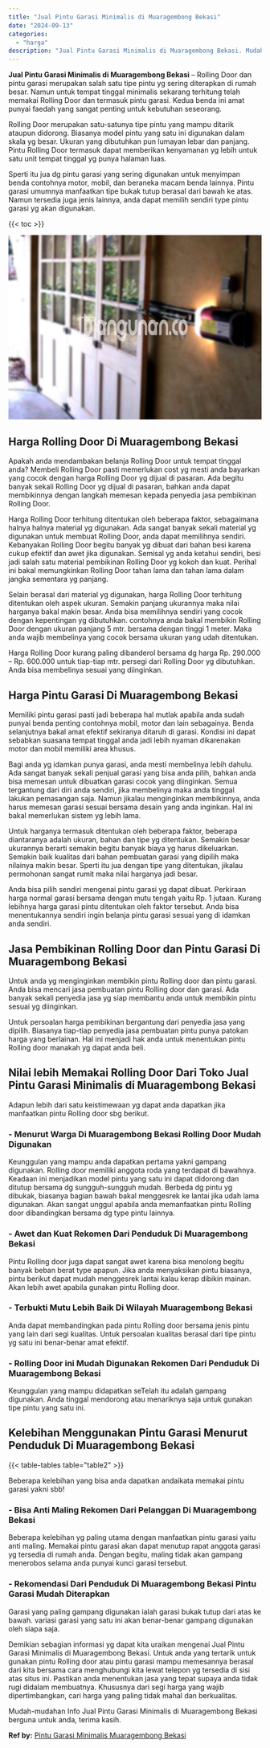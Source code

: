 ```yaml
---
title: "Jual Pintu Garasi Minimalis di Muaragembong Bekasi"
date: "2024-09-13"
categories: 
  - "harga"
description: "Jual Pintu Garasi Minimalis di Muaragembong Bekasi. Mudah-mudahan Info Jual Pintu Garasi Minimalis di Muaragembong Bekasi berguna untuk anda, terima kasih...."
---
```


**Jual Pintu Garasi Minimalis di Muaragembong Bekasi** – Rolling Door dan pintu garasi merupakan salah satu tipe pintu yg sering diterapkan di rumah besar. Namun untuk tempat tinggal minimalis sekarang terhitung telah memakai Rolling Door dan termasuk pintu garasi. Kedua benda ini amat punyai faedah yang sangat penting untuk kebutuhan seseorang.

Rolling Door merupakan satu-satunya tipe pintu yang mampu ditarik ataupun didorong. Biasanya model pintu yang satu ini digunakan dalam skala yg besar. Ukuran yang dibutuhkan pun lumayan lebar dan panjang. Pintu Rolling Door termasuk dapat memberikan kenyamanan yg lebih untuk satu unit tempat tinggal yg punya halaman luas.

Sperti itu jua dg pintu garasi yang sering digunakan untuk menyimpan benda contohnya motor, mobil, dan beraneka macam benda lainnya. Pintu garasi umumnya manfaatkan tipe bukak tutup berasal dari bawah ke atas. Namun tersedia juga jenis lainnya, anda dapat memilih sendiri type pintu garasi yg akan digunakan.

{{< toc >}}

![Jual Pintu Garasi Minimalis di Muaragembong Bekasi](/images/pintu-garasi-04.png)

## Harga Rolling Door Di Muaragembong Bekasi

Apakah anda mendambakan belanja Rolling Door untuk tempat tinggal anda? Membeli Rolling Door pasti memerlukan cost yg mesti anda bayarkan yang cocok dengan harga Rolling Door yg dijual di pasaran. Ada begitu banyak sekali Rolling Door yg dijual di pasaran, bahkan anda dapat membikinnya dengan langkah memesan kepada penyedia jasa pembikinan Rolling Door.

Harga Rolling Door terhitung ditentukan oleh beberapa faktor, sebagaimana halnya halnya material yg digunakan. Ada sangat banyak sekali material yg digunakan untuk membuat Rolling Door, anda dapat memilihnya sendiri. Kebanyakan Rolling Door begitu banyak yg dibuat dari bahan besi karena cukup efektif dan awet jika digunakan. Semisal yg anda ketahui sendiri, besi jadi salah satu material pembikinan Rolling Door yg kokoh dan kuat. Perihal ini bakal memungkinkan Rolling Door tahan lama dan tahan lama dalam jangka sementara yg panjang.

Selain berasal dari material yg digunakan, harga Rolling Door terhitung ditentukan oleh aspek ukuran. Semakin panjang ukurannya maka nilai harganya bakal makin besar. Anda bisa memilihnya sendiri yang cocok dengan kepentingan yg dibutuhkan. contohnya anda bakal membikin Rolling Door dengan ukuran panjang 5 mtr. bersama dengan tinggi 1 meter. Maka anda wajib membelinya yang cocok bersama ukuran yang udah ditentukan.

Harga Rolling Door kurang paling dibanderol bersama dg harga Rp. 290.000 – Rp. 600.000 untuk tiap-tiap mtr. persegi dari Rolling Door yg dibutuhkan. Anda bisa membelinya sesuai yang diinginkan.

## Harga Pintu Garasi Di Muaragembong Bekasi

Memiliki pintu garasi pasti jadi beberapa hal mutlak apabila anda sudah punyai benda penting contohnya mobil, motor dan lain sebagainya. Benda selanjutnya bakal amat efektif sekiranya ditaruh di garasi. Kondisi ini dapat sebabkan suasana tempat tinggal anda jadi lebih nyaman dikarenakan motor dan mobil memiliki area khusus.

Bagi anda yg idamkan punya garasi, anda mesti membelinya lebih dahulu. Ada sangat banyak sekali penjual garasi yang bisa anda pilih, bahkan anda bisa memesan untuk dibuatkan garasi cocok yang diinginkan. Semua tergantung dari diri anda sendiri, jika membelinya maka anda tinggal lakukan pemasangan saja. Namun jikalau menginginkan membikinnya, anda harus memesan garasi sesuai bersama desain yang anda inginkan. Hal ini bakal memerlukan sistem yg lebih lama.

Untuk harganya termasuk ditentukan oleh beberapa faktor, beberapa diantaranya adalah ukuran, bahan dan tipe yg ditentukan. Semakin besar ukurannya berarti semakin begitu banyak biaya yg harus dikeluarkan. Semakin baik kualitas dari bahan pembuatan garasi yang dipilih maka nilainya makin besar. Sperti itu jua dengan tipe yang ditentukan, jikalau permohonan sangat rumit maka nilai harganya jadi besar.

Anda bisa pilih sendiri mengenai pintu garasi yg dapat dibuat. Perkiraan harga normal garasi bersama dengan mutu tengah yaitu Rp. 1 jutaan. Kurang lebihnya harga garasi pintu ditentukan oleh faktor tersebut. Anda bisa menentukannya sendiri ingin belanja pintu garasi sesuai yang di idamkan anda sendiri.

## Jasa Pembikinan Rolling Door dan Pintu Garasi Di Muaragembong Bekasi

Untuk anda yg menginginkan membikin pintu Rolling door dan pintu garasi. Anda bisa mencari jasa pembuatan pintu Rolling door dan garasi. Ada banyak sekali penyedia jasa yg siap membantu anda untuk membikin pintu sesuai yg diinginkan.

Untuk persoalan harga pembikinan bergantung dari penyedia jasa yang dipilih. Biasanya tiap-tiap penyedia jasa pembuatan pintu punya patokan harga yang berlainan. Hal ini menjadi hak anda untuk menentukan pintu Rolling door manakah yg dapat anda beli.

## Nilai lebih Memakai Rolling Door Dari Toko Jual Pintu Garasi Minimalis di Muaragembong Bekasi

Adapun lebih dari satu keistimewaan yg dapat anda dapatkan jika manfaatkan pintu Rolling door sbg berikut.

### \- Menurut Warga Di Muaragembong Bekasi Rolling Door Mudah Digunakan

Keunggulan yang mampu anda dapatkan pertama yakni gampang digunakan. Rolling door memiliki anggota roda yang terdapat di bawahnya. Keadaan ini menjadikan model pintu yang satu ini dapat didorong dan ditutup bersama dg sungguh-sungguh mudah. Berbeda dg pintu yg dibukak, biasanya bagian bawah bakal menggesrek ke lantai jika udah lama digunakan. Akan sangat unggul apabila anda memanfaatkan pintu Rolling door dibandingkan bersama dg type pintu lainnya.

### \- Awet dan Kuat Rekomen Dari Penduduk Di Muaragembong Bekasi

Pintu Rolling door juga dapat sangat awet karena bisa menolong begitu banyak beban berat type apapun. Jika anda menyaksikan pintu biasanya, pintu berikut dapat mudah menggesrek lantai kalau kerap dibikin mainan. Akan lebih awet apabila gunakan pintu Rolling door.

### \- Terbukti Mutu Lebih Baik Di Wilayah Muaragembong Bekasi

Anda dapat membandingkan pada pintu Rolling door bersama jenis pintu yang lain dari segi kualitas. Untuk persoalan kualitas berasal dari tipe pintu yg satu ini benar-benar amat efektif.

### \- Rolling Door ini Mudah Digunakan Rekomen Dari Penduduk Di Muaragembong Bekasi

Keunggulan yang mampu didapatkan seTelah itu adalah gampang digunakan. Anda tinggal mendorong atau menariknya saja untuk gunakan tipe pintu yang satu ini.

## Kelebihan Menggunakan Pintu Garasi Menurut Penduduk Di Muaragembong Bekasi

{{< table-tables table="table2" >}}

Beberapa kelebihan yang bisa anda dapatkan andaikata memakai pintu garasi yakni sbb!

### \- Bisa Anti Maling Rekomen Dari Pelanggan Di Muaragembong Bekasi

Beberapa kelebihan yg paling utama dengan manfaatkan pintu garasi yaitu anti maling. Memakai pintu garasi akan dapat menutup rapat anggota garasi yg tersedia di rumah anda. Dengan begitu, maling tidak akan gampang menerobos selama anda punyai kunci garasi tersebut.

### \- Rekomendasi Dari Penduduk Di Muaragembong Bekasi Pintu Garasi Mudah Diterapkan

Garasi yang paling gampang digunakan ialah garasi bukak tutup dari atas ke bawah. variasi garasi yang satu ini akan benar-benar gampang digunakan oleh siapa saja.

Demikian sebagian informasi yg dapat kita uraikan mengenai Jual Pintu Garasi Minimalis di Muaragembong Bekasi. Untuk anda yang tertarik untuk gunakan pintu Rolling door atau pintu garasi mampu memesannya berasal dari kita bersama cara menghubungi kita lewat telepon yg tersedia di sisi atas situs ini. Pastikan anda menentukan jasa yang tepat supaya anda tidak rugi didalam membuatnya. Khususnya dari segi harga yang wajib dipertimbangkan, cari harga yang paling tidak mahal dan berkualitas.

Mudah-mudahan Info Jual Pintu Garasi Minimalis di Muaragembong Bekasi berguna untuk anda, terima kasih.

**Ref by:** [Pintu Garasi Minimalis Muaragembong Bekasi](https://id.wikipedia.org/wiki/Pintu)
